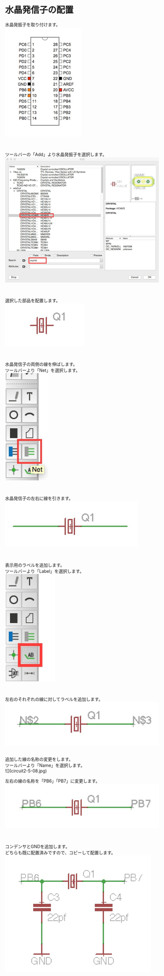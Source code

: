 # 水晶発信子の配置


水晶発振子を取り付けます。
<br>
![](circuit2-5-01.jpg)

<br>

ツールバーの「Add」より水晶発振子を選択します。
<br>
![](circuit2-5-02.jpg)

<br>

選択した部品を配置します。
<br>
![](circuit2-5-03.jpg)

<br>

水晶発信子の両側の線を伸ばします。
<br>
ツールバーより「Net」を選択します。
<br>
![](circuit2-5-04.jpg)

<br>

水晶発信子の左右に線を引きます。
<br>
![](circuit2-5-05.jpg)

<br>

表示用のラベルを追加します。
<br>
ツールバーより「Label」を選択します。
<br>
![](circuit2-5-06.jpg)

<br>

左右のそれぞれの線に対してラベルを追加します。
<br>
![](circuit2-5-07.jpg)

<br>
追加した線の名称の変更をします。
<br>
ツールバーより「Name」を選択します。
<br>
![](circuit2-5-08.jpg)

<br>

左右の線の名称を「PB6」「PB7」に変更します。
<br>
![](circuit2-5-09.jpg)

<br>

コンデンサとGNDを追加します。
<br>
どちらも既に配置済みですので、コピーして配置します。
<br>
![](circuit2-5-10.jpg)
